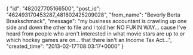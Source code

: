  {
   "id": "482027705166500",
   "post_id": "462493170453287_481602425209028",
   "from_name": "Beverly Berta Braakschmack",
   "message": "my business accountant is crawling up one side and down the other to file and I told her NO FUKIN WAY... cause I've heard from people who aren't interested in what movie stars are up to or which hockey games are on... that there isn't an Income Tax Act...",
   "created_time": "2013-02-17T08:03:17+0000"
 }
